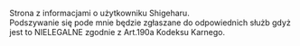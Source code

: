Strona z informacjami o użytkowniku Shigeharu.<br>
Podszywanie się pode mnie będzie zgłaszane do odpowiednich służb gdyż jest to NIELEGALNE zgodnie z Art.190a Kodeksu Karnego.
